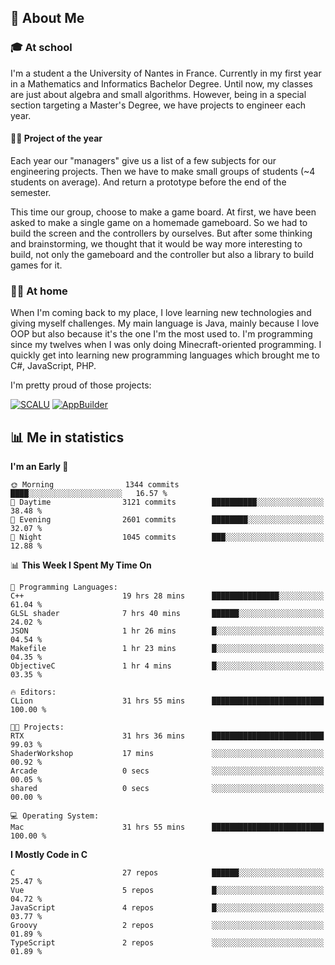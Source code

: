 ## 👀 About Me

### 🎓 At school

I'm a student a the University of Nantes in France. Currently in my first year in a Mathematics and Informatics Bachelor Degree. Until now, my classes are just about algebra and small algorithms. However, being in a special section targeting a Master's Degree, we have projects to engineer each year. 

#### 🔧🔬 Project of the year

Each year our "managers" give us a list of a few subjects for our engineering projects. Then we have to make small groups of students (~4 students on average). And return a prototype before the end of the semester.

This time our group, choose to make a game board. At first, we have been asked to make a single game on a homemade gameboard. So we had to build the screen and the controllers by ourselves. 
But after some thinking and brainstorming, we thought that it would be way more interesting to build, not only the gameboard and the controller but also a library to build games for it.

### 👨‍💻 At home

When I'm coming back to my place, I love learning new technologies and giving myself challenges. My main language is Java, mainly because I love OOP but also because it's the one I'm the most used to. I'm programming since my twelves when I was only doing Minecraft-oriented programming.  I quickly get into learning new programming languages which brought me to C#, JavaScript, PHP. 

I'm pretty proud of those projects:

[![SCALU](https://github-readme-stats.vercel.app/api/pin?username=renardfute&repo=SCALU)](https://github.com/renardfute/scalu)
[![AppBuilder](https://github-readme-stats.vercel.app/api/pin?username=pulsedev2&repo=AppBuilder)](https://github.com/pulsedev2/AppBuilder)

## 📊 Me in statistics
<!--START_SECTION:waka-->
**I'm an Early 🐤** 

```text
🌞 Morning                1344 commits        ████░░░░░░░░░░░░░░░░░░░░░   16.57 % 
🌆 Daytime                3121 commits        ██████████░░░░░░░░░░░░░░░   38.48 % 
🌃 Evening                2601 commits        ████████░░░░░░░░░░░░░░░░░   32.07 % 
🌙 Night                  1045 commits        ███░░░░░░░░░░░░░░░░░░░░░░   12.88 % 
```


📊 **This Week I Spent My Time On** 

```text
💬 Programming Languages: 
C++                      19 hrs 28 mins      ███████████████░░░░░░░░░░   61.04 % 
GLSL shader              7 hrs 40 mins       ██████░░░░░░░░░░░░░░░░░░░   24.02 % 
JSON                     1 hr 26 mins        █░░░░░░░░░░░░░░░░░░░░░░░░   04.54 % 
Makefile                 1 hr 23 mins        █░░░░░░░░░░░░░░░░░░░░░░░░   04.35 % 
ObjectiveC               1 hr 4 mins         █░░░░░░░░░░░░░░░░░░░░░░░░   03.35 % 

🔥 Editors: 
CLion                    31 hrs 55 mins      █████████████████████████   100.00 % 

🐱‍💻 Projects: 
RTX                      31 hrs 36 mins      █████████████████████████   99.03 % 
ShaderWorkshop           17 mins             ░░░░░░░░░░░░░░░░░░░░░░░░░   00.92 % 
Arcade                   0 secs              ░░░░░░░░░░░░░░░░░░░░░░░░░   00.05 % 
shared                   0 secs              ░░░░░░░░░░░░░░░░░░░░░░░░░   00.00 % 

💻 Operating System: 
Mac                      31 hrs 55 mins      █████████████████████████   100.00 % 
```

**I Mostly Code in C** 

```text
C                        27 repos            ██████░░░░░░░░░░░░░░░░░░░   25.47 % 
Vue                      5 repos             █░░░░░░░░░░░░░░░░░░░░░░░░   04.72 % 
JavaScript               4 repos             █░░░░░░░░░░░░░░░░░░░░░░░░   03.77 % 
Groovy                   2 repos             ░░░░░░░░░░░░░░░░░░░░░░░░░   01.89 % 
TypeScript               2 repos             ░░░░░░░░░░░░░░░░░░░░░░░░░   01.89 % 
```




<!--END_SECTION:waka-->
